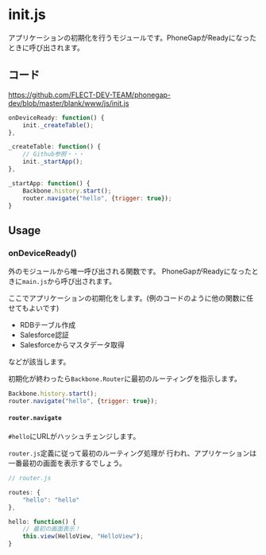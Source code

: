 # init.js

アプリケーションの初期化を行うモジュールです。PhoneGapがReadyになったときに呼び出されます。

## コード

https://github.com/FLECT-DEV-TEAM/phonegap-dev/blob/master/blank/www/js/init.js

```javascript
onDeviceReady: function() {
    init._createTable();
},

_createTable: function() {
    // Github参照・・・
    init._startApp();
},

_startApp: function() {
    Backbone.history.start();
    router.navigate("hello", {trigger: true});
}
```

## Usage

### onDeviceReady()

外のモジュールから唯一呼び出される関数です。
PhoneGapがReadyになったときに`main.js`から呼び出されます。

ここでアプリケーションの初期化をします。(例のコードのように他の関数に任せてもよいです)

* RDBテーブル作成
* Salesforce認証
* Salesforceからマスタデータ取得

などが該当します。

初期化が終わったら`Backbone.Router`に最初のルーティングを指示します。

```javascript
Backbone.history.start();
router.navigate("hello", {trigger: true});
```
#### `router.navigate`

`#hello`にURLがハッシュチェンジします。

`router.js`定義に従って最初のルーティング処理が
行われ、アプリケーションは一番最初の画面を表示するでしょう。

```javascript
// router.js

routes: {
    "hello": "hello"
},

hello: function() {
    // 最初の画面表示！
    this.view(HelloView, "HelloView");
}
```
